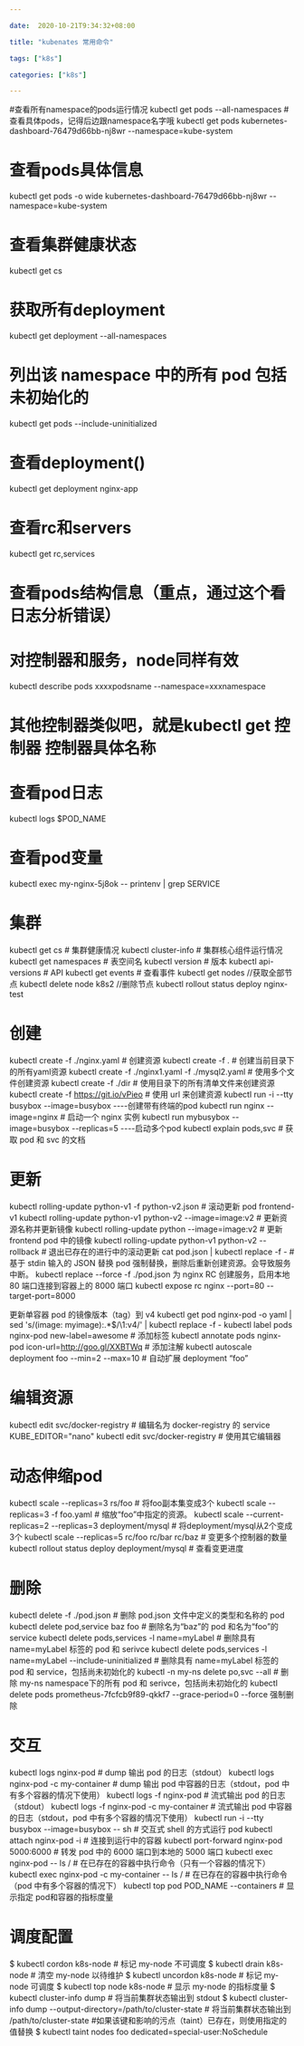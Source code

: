 ```yaml
---

date:  2020-10-21T9:34:32+08:00

title: "kubenates 常用命令"

tags: ["k8s"]

categories: ["k8s"]

---
```








#查看所有namespace的pods运行情况
kubectl get pods --all-namespaces
#查看具体pods，记得后边跟namespace名字哦
kubectl get pods  kubernetes-dashboard-76479d66bb-nj8wr --namespace=kube-system

# 查看pods具体信息
kubectl get pods -o wide kubernetes-dashboard-76479d66bb-nj8wr --namespace=kube-system
# 查看集群健康状态
kubectl get cs
# 获取所有deployment
kubectl get deployment --all-namespaces
# 列出该 namespace 中的所有 pod 包括未初始化的
kubectl get pods --include-uninitialized
# 查看deployment()
kubectl get deployment nginx-app
# 查看rc和servers
kubectl get rc,services
# 查看pods结构信息（重点，通过这个看日志分析错误）
# 对控制器和服务，node同样有效
kubectl describe pods xxxxpodsname --namespace=xxxnamespace
# 其他控制器类似吧，就是kubectl get 控制器 控制器具体名称
# 查看pod日志
kubectl logs $POD_NAME
# 查看pod变量
kubectl exec my-nginx-5j8ok -- printenv | grep SERVICE
# 集群
kubectl get cs           # 集群健康情况
kubectl cluster-info     # 集群核心组件运行情况
kubectl get namespaces    # 表空间名
kubectl version           # 版本
kubectl api-versions      # API
kubectl get events       # 查看事件
kubectl get nodes      //获取全部节点
kubectl delete node k8s2  //删除节点
kubectl rollout status deploy nginx-test
# 创建
kubectl create -f ./nginx.yaml           # 创建资源
kubectl create -f .                            # 创建当前目录下的所有yaml资源
kubectl create -f ./nginx1.yaml -f ./mysql2.yaml     # 使用多个文件创建资源
kubectl create -f ./dir                        # 使用目录下的所有清单文件来创建资源
kubectl create -f https://git.io/vPieo         # 使用 url 来创建资源
kubectl run -i --tty busybox --image=busybox    ----创建带有终端的pod
kubectl run nginx --image=nginx                # 启动一个 nginx 实例
kubectl run mybusybox --image=busybox --replicas=5    ----启动多个pod
kubectl explain pods,svc                       # 获取 pod 和 svc 的文档
# 更新
kubectl rolling-update python-v1 -f python-v2.json           # 滚动更新 pod frontend-v1
kubectl rolling-update python-v1 python-v2 --image=image:v2  # 更新资源名称并更新镜像
kubectl rolling-update python --image=image:v2                 # 更新 frontend pod 中的镜像
kubectl rolling-update python-v1 python-v2 --rollback        # 退出已存在的进行中的滚动更新
cat pod.json | kubectl replace -f -                              # 基于 stdin 输入的 JSON 替换 pod
强制替换，删除后重新创建资源。会导致服务中断。
kubectl replace --force -f ./pod.json
为 nginx RC 创建服务，启用本地 80 端口连接到容器上的 8000 端口
kubectl expose rc nginx --port=80 --target-port=8000

更新单容器 pod 的镜像版本（tag）到 v4
kubectl get pod nginx-pod -o yaml | sed 's/\(image: myimage\):.*$/\1:v4/' | kubectl replace -f -
kubectl label pods nginx-pod new-label=awesome                      # 添加标签
kubectl annotate pods nginx-pod icon-url=http://goo.gl/XXBTWq       # 添加注解
kubectl autoscale deployment foo --min=2 --max=10                # 自动扩展 deployment “foo”
# 编辑资源
kubectl edit svc/docker-registry                      # 编辑名为 docker-registry 的 service
KUBE_EDITOR="nano" kubectl edit svc/docker-registry   # 使用其它编辑器
# 动态伸缩pod
kubectl scale --replicas=3 rs/foo                                 # 将foo副本集变成3个
kubectl scale --replicas=3 -f foo.yaml                            # 缩放“foo”中指定的资源。
kubectl scale --current-replicas=2 --replicas=3 deployment/mysql  # 将deployment/mysql从2个变成3个
kubectl scale --replicas=5 rc/foo rc/bar rc/baz                   # 变更多个控制器的数量
kubectl rollout status deploy deployment/mysql                         # 查看变更进度
# 删除
kubectl delete -f ./pod.json                                              # 删除 pod.json 文件中定义的类型和名称的 pod
kubectl delete pod,service baz foo                                        # 删除名为“baz”的 pod 和名为“foo”的 service
kubectl delete pods,services -l name=myLabel                              # 删除具有 name=myLabel 标签的 pod 和 serivce
kubectl delete pods,services -l name=myLabel --include-uninitialized      # 删除具有 name=myLabel 标签的 pod 和 service，包括尚未初始化的
kubectl -n my-ns delete po,svc --all # 删除 my-ns namespace下的所有 pod 和 serivce，包括尚未初始化的
kubectl delete pods prometheus-7fcfcb9f89-qkkf7 --grace-period=0 --force 强制删除

# 交互
kubectl logs nginx-pod                                 # dump 输出 pod 的日志（stdout）
kubectl logs nginx-pod -c my-container                 # dump 输出 pod 中容器的日志（stdout，pod 中有多个容器的情况下使用）
kubectl logs -f nginx-pod                              # 流式输出 pod 的日志（stdout）
kubectl logs -f nginx-pod -c my-container              # 流式输出 pod 中容器的日志（stdout，pod 中有多个容器的情况下使用）
kubectl run -i --tty busybox --image=busybox -- sh  # 交互式 shell 的方式运行 pod
kubectl attach nginx-pod -i                            # 连接到运行中的容器
kubectl port-forward nginx-pod 5000:6000               # 转发 pod 中的 6000 端口到本地的 5000 端口
kubectl exec nginx-pod -- ls /                         # 在已存在的容器中执行命令（只有一个容器的情况下）
kubectl exec nginx-pod -c my-container -- ls /         # 在已存在的容器中执行命令（pod 中有多个容器的情况下）
kubectl top pod POD_NAME --containers               # 显示指定 pod和容器的指标度量
# 调度配置
$ kubectl cordon k8s-node                                                # 标记 my-node 不可调度
$ kubectl drain k8s-node                                                 # 清空 my-node 以待维护
$ kubectl uncordon k8s-node                                              # 标记 my-node 可调度
$ kubectl top node k8s-node                                              # 显示 my-node 的指标度量
$ kubectl cluster-info dump                                             # 将当前集群状态输出到 stdout
$ kubectl cluster-info dump --output-directory=/path/to/cluster-state   # 将当前集群状态输出到 /path/to/cluster-state
#如果该键和影响的污点（taint）已存在，则使用指定的值替换
$ kubectl taint nodes foo dedicated=special-user:NoSchedule
